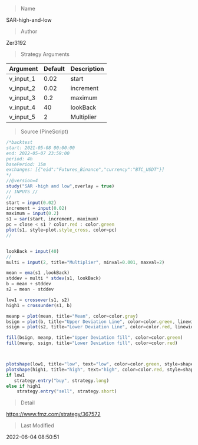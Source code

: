 
> Name

SAR-high-and-low

> Author

Zer3192



> Strategy Arguments



|Argument|Default|Description|
|----|----|----|
|v_input_1|0.02|start|
|v_input_2|0.02|increment|
|v_input_3|0.2|maximum|
|v_input_4|40|lookBack|
|v_input_5|2|Multiplier|


> Source (PineScript)

``` javascript
/*backtest
start: 2021-05-08 00:00:00
end: 2022-05-07 23:59:00
period: 4h
basePeriod: 15m
exchanges: [{"eid":"Futures_Binance","currency":"BTC_USDT"}]
*/
//@version=4
study("SAR -high and low",overlay = true)
// INPUTS //
//
start = input(0.02) 
increment = input(0.02)  
maximum = input(0.2)
s1 = sar(start, increment, maximum)
pc = close < s1 ? color.red : color.green
plot(s1, style=plot.style_cross, color=pc)
//


lookBack = input(40)
//
multi = input(2, title="Multiplier", minval=0.001, maxval=2) 

mean = ema(s1 ,lookBack)  
stddev = multi * stdev(s1, lookBack)  
b = mean + stddev
s2 = mean - stddev

low1 = crossover(s1, s2)  
high1 = crossunder(s1, b) 

meanp = plot(mean, title="Mean", color=color.gray)  
bsign = plot(b, title="Upper Deviation Line", color=color.green, linewidth=2)  
ssign = plot(s2, title="Lower Deviation Line", color=color.red, linewidth=2)  

fill(bsign, meanp, title="Upper Deviation fill", color=color.green)  
fill(meanp, ssign, title="Lower Deviation fill", color=color.red)  



plotshape(low1, title="low", text="low", color=color.green, style=shape.labelup, location=location.belowbar, size=size.small, textcolor=color.white, transp=0)  //plot for buy icon
plotshape(high1, title="high", text="high", color=color.red, style=shape.labeldown, location=location.abovebar, size=size.small, textcolor=color.white, transp=0)  //plot for sell icon
if low1
   strategy.entry("buy", strategy.long)
else if high1
    strategy.entry("sell", strategy.short)


```

> Detail

https://www.fmz.com/strategy/367572

> Last Modified

2022-06-04 08:50:51
